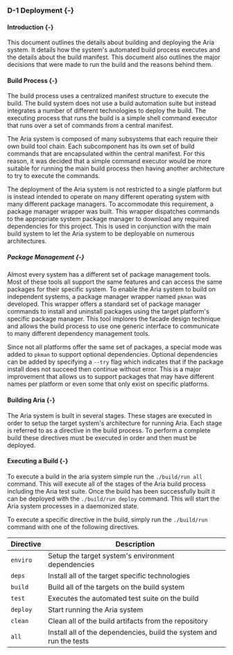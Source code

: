 ### D-1 Deployment {-}

#### Introduction {-}

This document outlines the details about building and deploying the Aria system. It details how
the system's automated build process executes and the details about the build manifest. This
document also outlines the major decisions that were made to run the build and the reasons behind
them.

#### Build Process {-}

The build process uses a centralized manifest structure to execute the build. The build system does
not use a build automation suite but instead integrates a number of different technologies to
deploy the build. The executing process that runs the build is a simple shell command executor that
runs over a set of commands from a central manifest.

The Aria system is composed of many subsystems that each require their own build tool chain. Each
subcomponent has its own set of build commands that are encapsulated within the central manifest.
For this reason, it was decided that a simple command executor would be more suitable for running
the main build process then having another architecture to try to execute the commands.

The deployment of the Aria system is not restricted to a single platform but is instead intended to
operate on many different operating system with many different package managers. To accommodate
this requirement, a package manager wrapper was built. This wrapper dispatches commands to the
appropriate system package manager to download any required dependencies for this project. This
is used in conjunction with the main build system to let the Aria system to be deployable on
numerous architectures.

##### Package Management {-}

Almost every system has a different set of package management tools. Most of these tools all
support the same features and can access the same packages for their specific system. To enable
the Aria system to build on independent systems, a package manager wrapper named `pkman` was
developed. This wrapper offers a standard set of package manager commands to install and uninstall
packages using the target platform's specific package manager. This tool implores the facade
design technique and allows the build process to use one generic interface to communicate to
many different dependency management tools.

Since not all platforms offer the same set of packages, a special mode was added to `pkman` to
support optional dependencies. Optional dependencies can be added by specifying a `--try` flag
which indicates that if the package install does not succeed then continue without error. This is
a major improvement that allows us to support packages that may have different names per platform
or even some that only exist on specific platforms.

#### Building Aria {-}

The Aria system is built in several stages. These stages are executed in order to setup the target
system's architecture for running Aria. Each stage is referred to as a directive in the build
process. To perform a complete build these directives must be executed in order and then must be
deployed.

#### Executing a Build {-}

To execute a build in the aria system simple run the `./build/run all` command. This will execute
all of the stages of the Aria build process including the Aria test suite. Once the build has been
successfully built it can be deployed with the `./build/run deploy` command. This will start
the Aria system processes in a daemonized state.

To execute a specific directive in the build, simply run the `./build/run` command with one of
the following directives.

| Directive | Description                                                         |
| --------- | ------------------------------------------------------------------- |
| `enviro`  | Setup the target system's environment dependencies                  |
| `deps`    | Install all of the target specific technologies                     |
| `build`   | Build all of the targets on the build system                        |
| `test`    | Executes the automated test suite on the build                      |
| `deploy`  | Start running the Aria system                                       |
| `clean`   | Clean all of the build artifacts from the repository                |
| `all`     | Install all of the dependencies, build the system and run the tests |
